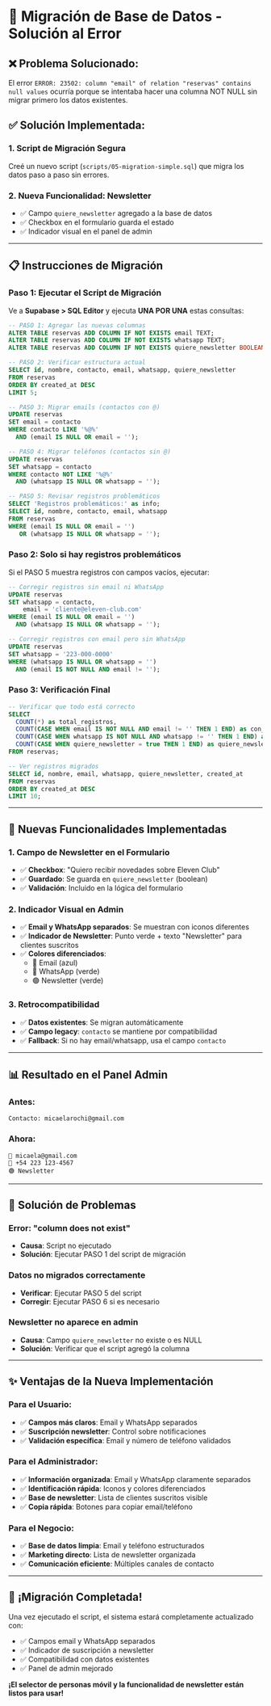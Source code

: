 # 🔄 Migración de Base de Datos - Solución al Error

## ❌ **Problema Solucionado:**
El error `ERROR: 23502: column "email" of relation "reservas" contains null values` ocurría porque se intentaba hacer una columna NOT NULL sin migrar primero los datos existentes.

## ✅ **Solución Implementada:**

### 1. **Script de Migración Segura**
Creé un nuevo script (`scripts/05-migration-simple.sql`) que migra los datos paso a paso sin errores.

### 2. **Nueva Funcionalidad: Newsletter**
- ✅ Campo `quiere_newsletter` agregado a la base de datos
- ✅ Checkbox en el formulario guarda el estado
- ✅ Indicador visual en el panel de admin

---

## 📋 **Instrucciones de Migración**

### **Paso 1: Ejecutar el Script de Migración**

Ve a **Supabase > SQL Editor** y ejecuta **UNA POR UNA** estas consultas:

```sql
-- PASO 1: Agregar las nuevas columnas
ALTER TABLE reservas ADD COLUMN IF NOT EXISTS email TEXT;
ALTER TABLE reservas ADD COLUMN IF NOT EXISTS whatsapp TEXT;
ALTER TABLE reservas ADD COLUMN IF NOT EXISTS quiere_newsletter BOOLEAN DEFAULT false;

-- PASO 2: Verificar estructura actual
SELECT id, nombre, contacto, email, whatsapp, quiere_newsletter
FROM reservas
ORDER BY created_at DESC
LIMIT 5;

-- PASO 3: Migrar emails (contactos con @)
UPDATE reservas
SET email = contacto
WHERE contacto LIKE '%@%'
  AND (email IS NULL OR email = '');

-- PASO 4: Migrar teléfonos (contactos sin @)
UPDATE reservas
SET whatsapp = contacto
WHERE contacto NOT LIKE '%@%'
  AND (whatsapp IS NULL OR whatsapp = '');

-- PASO 5: Revisar registros problemáticos
SELECT 'Registros problemáticos:' as info;
SELECT id, nombre, contacto, email, whatsapp
FROM reservas
WHERE (email IS NULL OR email = '')
   OR (whatsapp IS NULL OR whatsapp = '');
```

### **Paso 2: Solo si hay registros problemáticos**

Si el PASO 5 muestra registros con campos vacíos, ejecutar:

```sql
-- Corregir registros sin email ni WhatsApp
UPDATE reservas
SET whatsapp = contacto,
    email = 'cliente@eleven-club.com'
WHERE (email IS NULL OR email = '')
  AND (whatsapp IS NULL OR whatsapp = '');

-- Corregir registros con email pero sin WhatsApp
UPDATE reservas
SET whatsapp = '223-000-0000'
WHERE (whatsapp IS NULL OR whatsapp = '')
  AND (email IS NOT NULL AND email != '');
```

### **Paso 3: Verificación Final**

```sql
-- Verificar que todo está correcto
SELECT
  COUNT(*) as total_registros,
  COUNT(CASE WHEN email IS NOT NULL AND email != '' THEN 1 END) as con_email,
  COUNT(CASE WHEN whatsapp IS NOT NULL AND whatsapp != '' THEN 1 END) as con_whatsapp,
  COUNT(CASE WHEN quiere_newsletter = true THEN 1 END) as quiere_newsletter
FROM reservas;

-- Ver registros migrados
SELECT id, nombre, email, whatsapp, quiere_newsletter, created_at
FROM reservas
ORDER BY created_at DESC
LIMIT 10;
```

---

## 🎯 **Nuevas Funcionalidades Implementadas**

### **1. Campo de Newsletter en el Formulario**
- ✅ **Checkbox**: "Quiero recibir novedades sobre Eleven Club"
- ✅ **Guardado**: Se guarda en `quiere_newsletter` (boolean)
- ✅ **Validación**: Incluido en la lógica del formulario

### **2. Indicador Visual en Admin**
- ✅ **Email y WhatsApp separados**: Se muestran con iconos diferentes
- ✅ **Indicador de Newsletter**: Punto verde + texto "Newsletter" para clientes suscritos
- ✅ **Colores diferenciados**:
  - 📧 Email (azul)
  - 📱 WhatsApp (verde)
  - 🟢 Newsletter (verde)

### **3. Retrocompatibilidad**
- ✅ **Datos existentes**: Se migran automáticamente
- ✅ **Campo legacy**: `contacto` se mantiene por compatibilidad
- ✅ **Fallback**: Si no hay email/whatsapp, usa el campo `contacto`

---

## 📊 **Resultado en el Panel Admin**

### **Antes:**
```
Contacto: micaelarochi@gmail.com
```

### **Ahora:**
```
📧 micaela@gmail.com
📱 +54 223 123-4567
🟢 Newsletter
```

---

## 🔧 **Solución de Problemas**

### **Error: "column does not exist"**
- **Causa**: Script no ejecutado
- **Solución**: Ejecutar PASO 1 del script de migración

### **Datos no migrados correctamente**
- **Verificar**: Ejecutar PASO 5 del script
- **Corregir**: Ejecutar PASO 6 si es necesario

### **Newsletter no aparece en admin**
- **Causa**: Campo `quiere_newsletter` no existe o es NULL
- **Solución**: Verificar que el script agregó la columna

---

## ✨ **Ventajas de la Nueva Implementación**

### **Para el Usuario:**
- ✅ **Campos más claros**: Email y WhatsApp separados
- ✅ **Suscripción newsletter**: Control sobre notificaciones
- ✅ **Validación específica**: Email y número de teléfono validados

### **Para el Administrador:**
- ✅ **Información organizada**: Email y WhatsApp claramente separados
- ✅ **Identificación rápida**: Iconos y colores diferenciados
- ✅ **Base de newsletter**: Lista de clientes suscritos visible
- ✅ **Copia rápida**: Botones para copiar email/teléfono

### **Para el Negocio:**
- ✅ **Base de datos limpia**: Email y teléfono estructurados
- ✅ **Marketing directo**: Lista de newsletter organizada
- ✅ **Comunicación eficiente**: Múltiples canales de contacto

---

## 🎉 **¡Migración Completada!**

Una vez ejecutado el script, el sistema estará completamente actualizado con:
- ✅ Campos email y WhatsApp separados
- ✅ Indicador de suscripción a newsletter
- ✅ Compatibilidad con datos existentes
- ✅ Panel de admin mejorado

**¡El selector de personas móvil y la funcionalidad de newsletter están listos para usar!**
